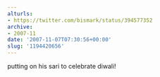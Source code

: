 ```yaml
---
alturls:
- https://twitter.com/bismark/status/394577352
archive:
- 2007-11
date: '2007-11-07T07:30:56+00:00'
slug: '1194420656'
---
```


putting on his sari to celebrate diwali!

